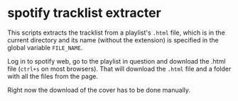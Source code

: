 # spotify tracklist extracter

This scripts extracts the tracklist from a playlist's `.html` file, which is in the current directory and its name (without the extension) is specified in the global variable `FILE_NAME`.

Log in to spotify web, go to the playlist in question and download the .html file (`ctrl+s` on most browsers). That will download the `.html` file and a folder with all the files from the page. 

Right now the download of the cover has to be done manually.